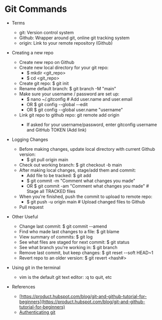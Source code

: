 
# Git Commands

 - Terms
    - git:      Version control system
    - Github:   Wrapper around git, online git tracking system
    - origin:   Link to your remote repository (Github)

 - Creating a new repo
    - Create new repo on Github
    - Create new local directory for your git repo: 
        - $ mkdir <git_repo>
        - $ cd <git_repo>
    - Create git repo: $ git init
    - Rename default branch: $ git branch -M "main"
    - Make sure your username / password are set up: 
        - $ nano ~/.gitconfig       # Add user.name and user.email
        - OR $ git config --global --edit
        - OR $ git config --global user.name "username"
    - Link git repo to github repo: git remote add origin <URL>
        - If asked for your username/password, enter gitconfig username and GitHub TOKEN (Add link)

 - Logging Changes
    - Before making changes, update local directory with current Github version:
        - $ git pull origin main
    - Check out working branch: $ git checkout -b main
    - After making local changes, stage/add them and commit:
        - Add file to be tracked: $ git add <any files you want updated>
        - $ git commit -m "Comment what changes you made" 
        - OR $ git commit -am "Comment what changes you made"   # Stage all TRACKED files
    - When you're finished, push the commit to upload to remote repo:
        - $ git push -u origin main     # Upload changed files to Github
    - Pull request


- Other Useful
    - Change last commit: $ git commit --amend
    - Find who made last changes to a file: $ git blame
    - View summary of commits: $ git log
    - See what files are staged for next commit: $ git status
    - See what branch you're working in: $ git branch
    - Remove last commit, but keep changes: $ git reset --soft HEAD~1
    - Revert repo to an older version: $ git revert <hash#>

 - Using git in the terminal
    - vim is the default git text editor: :q to quit, etc

 - References
    - [https://product.hubspot.com/blog/git-and-github-tutorial-for-beginners](https://product.hubspot.com/blog/git-and-github-tutorial-for-beginners)
    - [Authenticating git](https://dev.to/shafia/support-for-password-authentication-was-removed-please-use-a-personal-access-token-instead-4nbk)